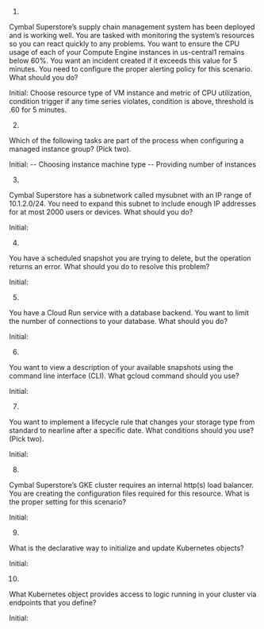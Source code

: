 1.
Cymbal Superstore’s supply chain management system has been deployed and is working well. You are tasked with monitoring the system’s resources so you can react quickly to any problems. You want to ensure the CPU usage of each of your Compute Engine instances in us-central1 remains below 60%. You want an incident created if it exceeds this value for 5 minutes. You need to configure the proper alerting policy for this scenario. What should you do?

Initial:
Choose resource type of VM instance and metric of CPU utilization, condition trigger if any time series violates, condition is above, threshold is .60 for 5 minutes.


2.
Which of the following tasks are part of the process when configuring a managed instance group? (Pick two).

Initial:
-- Choosing instance machine type
-- Providing number of instances


3.
Cymbal Superstore has a subnetwork called mysubnet with an IP range of 10.1.2.0/24. You need to expand this subnet to include enough IP addresses for at most 2000 users or devices. What should you do?


Initial:


4.
You have a scheduled snapshot you are trying to delete, but the operation returns an error. What should you do to resolve this problem?

Initial:


5.
You have a Cloud Run service with a database backend. You want to limit the number of connections to your database. What should you do?

Initial:


6. 
You want to view a description of your available snapshots using the command line interface (CLI). What gcloud command should you use?

Initial:


7.
You want to implement a lifecycle rule that changes your storage type from standard to nearline after a specific date. What conditions should you use? (Pick two).


Initial:


8.
Cymbal Superstore’s GKE cluster requires an internal http(s) load balancer. You are creating the configuration files required for this resource. What is the proper setting for this scenario?


Initial:


9.
What is the declarative way to initialize and update Kubernetes objects?

Initial:


10.
What Kubernetes object provides access to logic running in your cluster via endpoints that you define?

Initial:
